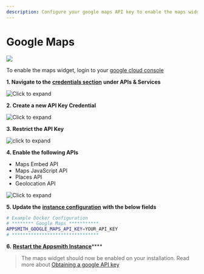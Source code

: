 ```yaml
---
description: Configure your google maps API key to enable the maps widget on Appsmith
---
```


# Google Maps

![](../../.gitbook/assets/screenshot-2020-07-17-at-5.02.29-pm.png)

To enable the maps widget, login to your [google cloud console](https://console.cloud.google.com/)

**1. Navigate to the** [**credentials section**](https://console.cloud.google.com/apis/credentials) **under APIs & Services**

![Click to expand](../../.gitbook/assets/maps-credentials.png)

**2. Create a new API Key Credential**

![Click to expand](../../.gitbook/assets/maps-api-key.png)

**3. Restrict the API Key**

![click to expand](../../.gitbook/assets/maps-api-restrict%20%281%29.png)

**4. Enable the following APIs**

* Maps Embed API
* Maps JavaScript API
* Places API
* Geolocation API

![Click to expand](../../.gitbook/assets/maps-apis.png)

**5. Update the** [**instance configuration**](./) **with the below fields**

```bash
# Example Docker Configuration
# ******** Google Maps ***********
APPSMITH_GOOGLE_MAPS_API_KEY=YOUR_API_KEY
# ********************************
```

**6.** [**Restart the Appsmith Instance**](./)\*\*\*\*

> The maps widget should now be enabled on your installation. Read more about [Obtaining a google API key](https://developers.google.com/maps/documentation/javascript/get-api-key)


